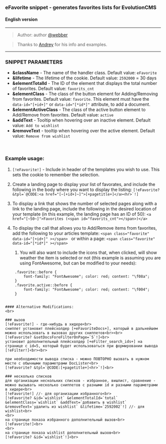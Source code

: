 ### eFavorite snippet - generates favorites lists for EvolutionCMS
#### English version

---------

> Author: author [@webber](https://github.com/webber)

> Thanks to [Andrey](https://github.com/0test) for his info and examples.

---------

### SNIPPET PARAMETERS
* **&className** - The name of the handler class. Default value: ```eFavorite```
* **&lifetime** - The lifetime of the cookie. Default value: ```2592000``` = 30 days
* **&elementTotalId** - The ID of the element that displays the total number of favorites. Default value: ```favorits_cnt```
* **&elementClass** - The class of the button element for Adding/Removing from favorites. Default value: ```favorite```. This element must have the ```data-id="[+id+]"``` or ```data-id="[*id*]"``` attribute, to add a document.
* **&elementActiveClass** - The class of the active button element to Add/Remove from favorites. Default value: ```active```
* **&addText** - Tooltip when hovering over an inactive element. Default value: ```Add to wishlist```<br>
* **&removeText** - tooltip when hovering over the active element. Default value: ```Remove from wishlist```<br>
<br>

### Example usage:
1. ```[!eFavorite!]``` - Include in header of the templates you wish to use. This sets the cookie to remember the selection.
1. Create a landing page to display your list of favorates, and include the following in the body where you want to display the listing:
	```[!eFavorite? &tpl=`@CODE:<a href="[~[+id+]~]">[+pagetitle+]</a><hr>`!] ```
1. To display a link that shows the number of selected pages along with a link to the landing page, include the following in the desired location of your template (in this example, the landing page has an ID of 50):
	```<a href="[~50~]">Favorites (<span id="favorits_cnt"></span>)</a>```
1. To display the call that allows you to Add/Remove items from favorites, add the following to your articles template:
	```<span class="favorite" data-id="[+id+]" ></span> ```
	or within a page:
	```<span class="favorite" data-id="[*id*]" ></span> ```

   1. You will also want to include the icons that, when clicked, will show weather the item is selected or not (this example is assuming you are using FontAwesome, but can be modified to your needs):
   ```
	.favorite::before {
		font-family: "FontAwesome"; color: red; content: "\f08a";
	}
	.favorite.active::before {
		font-family: "FontAwesome"; color: red; content: "\f004";
	}
  ```
  
#### Alternative Modifications:
<br>

### вызов
[!eFavorite!] - где-нибудь в хидере<br>
сниппет установит плейсхолдер [+eFavoriteDocs+], который в дальнейшем можно использовать в вызовах других сниппетов<br><br>
[!eFavorite? &setDocsForeFilterOnPage=`5`!]<br>
установит дополнительный плейсхолдер [+eFilter_search_ids+] на странице с id=5, который будет использоваться при формировании вывода [!eFilter!]<br><br>

при необходимости вывода списка - можно ПОВТОРНО вызвать в нужном месте с обычными параметрами DocLister<br>
[!eFavorite? &tpl=`@CODE:[+pagetitle+]<hr>`!]<br>

### несколько списков
для организации нескольких списков - избранное, вишлист, сравнение - можно вызывать несколько сниппетов с разными id и разными параметрами
в хидере<br>
[!eFavorite!] //- для организации избранного<br>
[!eFavorite? &id=`wishlist` &elementTotalId=`total` &elementClass=`wishlist` &addText=`добавить в wishlist` &removeText=`удалить из wishlist` &lifetime=`2592002`!] //- для wishlist<br>
<br>
на странице показа избранного дополнительный вызов<br>
[!eFavorite!]<br>
<br>
на странице показа wishlist дополнительный вызов<br>
[!eFavorite? &id=`wishlist`!]<br>
